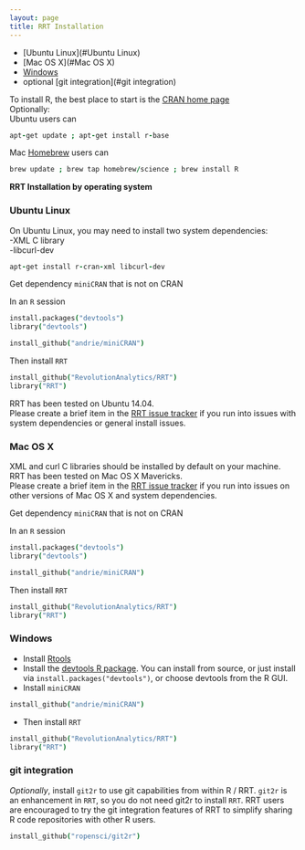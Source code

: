 ```yaml
---
layout: page
title: RRT Installation
---
```


* [Ubuntu Linux](#Ubuntu Linux)
* [Mac OS X](#Mac OS X)
* [Windows](#windows)
* optional [git integration](#git integration)

To install R, the best place to start is the [CRAN home page](http://cran.r-project.org/)  
Optionally:  
Ubuntu users can  

```coffee
apt-get update ; apt-get install r-base
```  

Mac [Homebrew](http://brew.sh) users can 

```coffee
brew update ; brew tap homebrew/science ; brew install R
```

**RRT Installation by operating system**

### Ubuntu Linux

On Ubuntu Linux, you may need to install two system dependencies:  
-XML C library  
-libcurl-dev

```coffee
apt-get install r-cran-xml libcurl-dev
```

Get dependency `miniCRAN` that is not on CRAN

In an `R` session

```coffee
install.packages("devtools")
library("devtools")
```

```coffee
install_github("andrie/miniCRAN")
```

Then install `RRT`

```coffee
install_github("RevolutionAnalytics/RRT")
library("RRT")
```

RRT has been tested on Ubuntu 14.04.  
Please create a brief item in the [RRT issue tracker](https://github.com/RevolutionAnalytics/RRT/issues) 
if you run into issues with system dependencies or general install issues.

### Mac OS X

XML and curl C libraries should be installed by default on your machine.
RRT has been tested on Mac OS X Mavericks.  
Please create a brief item in the [RRT issue tracker](https://github.com/RevolutionAnalytics/RRT/issues) 
if you run into issues on other versions of Mac OS X and system dependencies.  

Get dependency `miniCRAN` that is not on CRAN

In an `R` session

```coffee
install.packages("devtools")
library("devtools")
```

```coffee
install_github("andrie/miniCRAN")
```

Then install `RRT`

```coffee
install_github("RevolutionAnalytics/RRT")
library("RRT")
```

### Windows

* Install [Rtools](http://cran.r-project.org/bin/windows/Rtools/)
* Install the [devtools R package](https://github.com/hadley/devtools). You can install from source, 
or just install via `install.packages("devtools")`, or choose devtools from the R GUI.
* Install `miniCRAN`

```coffee
install_github("andrie/miniCRAN")
```

* Then install `RRT`

```coffee
install_github("RevolutionAnalytics/RRT")
library("RRT")
```

### git integration

_Optionally_, install `git2r` to use git capabilities from within R / RRT. `git2r` is an enhancement in `RRT`,
so you do not need git2r to install `RRT`. RRT users are encouraged to try the git integration features of RRT
to simplify sharing R code repositories with other R users.

```coffee
install_github("ropensci/git2r")
```
